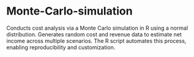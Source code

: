 # Monte-Carlo-simulation
Conducts cost analysis via a Monte Carlo simulation in R using a normal distribution. Generates random cost and revenue data to estimate net income across multiple scenarios. The R script automates this process, enabling reproducibility and customization.
